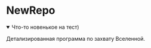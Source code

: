 # NewRepo
 <details open><summary>Что-то новенькое на тест)</summary>
 
Детализированная программа по захвату Вселенной.
</details>
